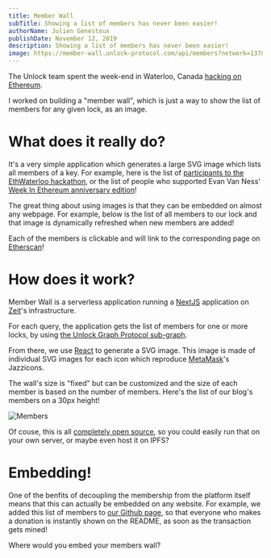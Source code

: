 ```yaml
---
title: Member Wall
subTitle: Showing a list of members has never been easier!
authorName: Julien Genestoux
publishDate: November 12, 2019
description: Showing a list of members has never been easier!
image: https://member-wall.unlock-protocol.com/api/members?network=137&locks=0xb77030a7e47a5eb942a4748000125e70be598632&maxWidth=1000
---
```


The Unlock team spent the week-end in Waterloo, Canada [hacking on Ethereum](https://unlock-protocol.com/blog/ethwaterloo-tickets/).

I worked on building a "member wall", which is just a way to show the list of members for any given lock, as an image.

# What does it really do?

It's a very simple application which generates a large SVG image which lists all members of a key. For example, here is the list of [participants to the EthWaterloo hackathon](https://member-wall.unlock-protocol.com/api/members?locks=0xb0ad425ca5792dd4c4af9177c636e5b0e6c317bf&maxHeight=300), or the list of people who supported Evan Van Ness' [Week In Ethereum anniversary edition](https://member-wall.unlock-protocol.com/api/members?locks=0x79C91241eFf1F119CDf743730f6e6fB2aF7Fb279&maxHeight=300)!

The great thing about using images is that they can be embedded on almost any webpage. For example, below is the list of all members to our lock and that image is dynamically refreshed when new members are added!

<object data="https://member-wall.unlock-protocol.com/api/members?network=137&locks=0xb77030a7e47a5eb942a4748000125e70be598632&maxHeight=300" type="image/svg+xml"/>

Each of the members is clickable and will link to the corresponding page on [Etherscan](https://etherscan.io/)!

# How does it work?

Member Wall is a serverless application running a [NextJS](https://nextjs.org/) application on [Zeit](https://zeit.co/)'s infrastructure.

For each query, the application gets the list of members for one or more locks, by using [the Unlock Graph Protocol sub-graph](https://thegraph.com/explorer/subgraph/unlock-protocol/unlock).

From there, we use [React](https://reactjs.org/) to generate a SVG image. This image is made of individual SVG images for each icon which reproduce [MetaMask](https://metamask.io/)'s Jazzicons.

The wall's size is "fixed" but can be customized and the size of each member is based on the number of members. Here's the list of our blog's members on a 30px height!

![Members](https://member-wall.unlock-protocol.com/api/members?network=137&locks=0xb77030a7e47a5eb942a4748000125e70be598632&maxHeight=30)

Of couse, this is all [completely open source](https://github.com/unlock-protocol/member-wall), so you could easily run that on your own server, or maybe even host it on IPFS?

# Embedding!

One of the benfits of decoupling the membership from the platform itself means that this can actually be embedded on any website. For example, we added this list of members to [our Github page](https://github.com/unlock-protocol/unlock/), so that everyone who makes a donation is instantly shown on the README, as soon as the transaction gets mined!

Where would you embed your members wall?
